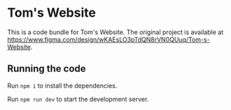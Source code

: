 
  # Tom's Website

  This is a code bundle for Tom's Website. The original project is available at https://www.figma.com/design/wKAEsLO3pTdQN8rVN0QUuq/Tom-s-Website.

  ## Running the code

  Run `npm i` to install the dependencies.

  Run `npm run dev` to start the development server.
  